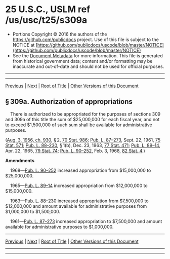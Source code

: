 ---
---

# 25 U.S.C., USLM ref /us/usc/t25/s309a

* Portions Copyright © 2016 the authors of the https://github.com/publicdocs project.
  Use of this file is subject to the NOTICE at [https://github.com/publicdocs/uscode/blob/master/NOTICE](https://github.com/publicdocs/uscode/blob/master/NOTICE)
* See the [Document Metadata](././../../../..//README.md) for more information.
  This file is generated from historical government data; content and/or formatting may be inaccurate and out-of-date and should not be used for official purposes.

----------
----------

[Previous](./../../../..//us/usc/t25/ch7A/m__us_usc_t25_s309.md) | [Next](./../../../..//us/usc/t25/ch7A/m__us_usc_t25_s309b.md) | [Root of Title](./../../../../) | [Other Versions of this Document](https://publicdocs.github.io/go/links?ns=uslm&ref=%2Fus%2Fusc%2Ft25%2Fs309a)

## § 309a. Authorization of appropriations

    There is authorized to be appropriated for the purposes of sections 309 and 309a of this title the sum of $25,000,000 for each fiscal year, and not to exceed $1,500,000 of such sum shall be available for administrative purposes.

([Aug. 3, 1956, ch. 930][/us/act/1956-08-03/ch930], § 2, [70 Stat. 986][/us/stat/70/986]; [Pub. L. 87–273][/us/pl/87/273], Sept. 22, 1961, [75 Stat. 571][/us/stat/75/571]; [Pub. L. 88–230][/us/pl/88/230], § 1(b), Dec. 23, 1963, [77 Stat. 471][/us/stat/77/471]; [Pub. L. 89–14][/us/pl/89/14], Apr. 22, 1965, [79 Stat. 74][/us/stat/79/74]; [Pub. L. 90–252][/us/pl/90/252], Feb. 3, 1968, [82 Stat. 4][/us/stat/82/4].)

 __Amendments__ 

    1968—[Pub. L. 90–252][/us/pl/90/252] increased appropriation from $15,000,000 to $25,000,000.

    1965—[Pub. L. 89–14][/us/pl/89/14] increased appropriation from $12,000,000 to $15,000,000.

    1963—[Pub. L. 88–230][/us/pl/88/230] increased appropriation from $7,500,000 to $12,000,000 and amount available for administrative purposes from $1,000,000 to $1,500,000.

    1961—[Pub. L. 87–273][/us/pl/87/273] increased appropriation to $7,500,000 and amount available for administrative purposes to $1,000,000.

----------

[Previous](./../../../..//us/usc/t25/ch7A/m__us_usc_t25_s309.md) | [Next](./../../../..//us/usc/t25/ch7A/m__us_usc_t25_s309b.md) | [Root of Title](./../../../../) | [Other Versions of this Document](https://publicdocs.github.io/go/links?ns=uslm&ref=%2Fus%2Fusc%2Ft25%2Fs309a)

----------
----------

[/us/act/1956-08-03/ch930]: https://publicdocs.github.io/go/links?ns=uslm&ref=%2Fus%2Fact%2F1956-08-03%2Fch930
[/us/stat/70/986]: https://publicdocs.github.io/go/links?ns=uslm&ref=%2Fus%2Fstat%2F70%2F986
[/us/pl/87/273]: https://publicdocs.github.io/go/links?ns=uslm&ref=%2Fus%2Fpl%2F87%2F273
[/us/stat/75/571]: https://publicdocs.github.io/go/links?ns=uslm&ref=%2Fus%2Fstat%2F75%2F571
[/us/pl/88/230]: https://publicdocs.github.io/go/links?ns=uslm&ref=%2Fus%2Fpl%2F88%2F230
[/us/stat/77/471]: https://publicdocs.github.io/go/links?ns=uslm&ref=%2Fus%2Fstat%2F77%2F471
[/us/pl/89/14]: https://publicdocs.github.io/go/links?ns=uslm&ref=%2Fus%2Fpl%2F89%2F14
[/us/stat/79/74]: https://publicdocs.github.io/go/links?ns=uslm&ref=%2Fus%2Fstat%2F79%2F74
[/us/pl/90/252]: https://publicdocs.github.io/go/links?ns=uslm&ref=%2Fus%2Fpl%2F90%2F252
[/us/stat/82/4]: https://publicdocs.github.io/go/links?ns=uslm&ref=%2Fus%2Fstat%2F82%2F4
[/us/pl/90/252]: https://publicdocs.github.io/go/links?ns=uslm&ref=%2Fus%2Fpl%2F90%2F252
[/us/pl/89/14]: https://publicdocs.github.io/go/links?ns=uslm&ref=%2Fus%2Fpl%2F89%2F14
[/us/pl/88/230]: https://publicdocs.github.io/go/links?ns=uslm&ref=%2Fus%2Fpl%2F88%2F230
[/us/pl/87/273]: https://publicdocs.github.io/go/links?ns=uslm&ref=%2Fus%2Fpl%2F87%2F273


